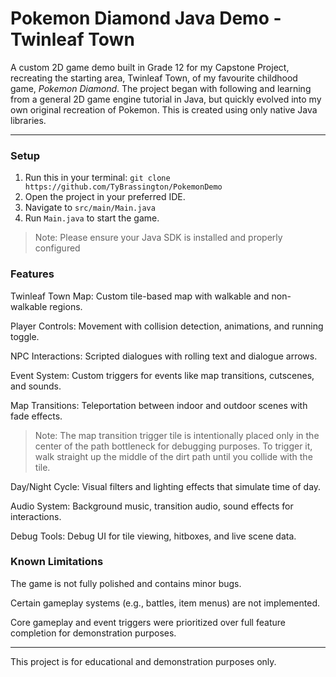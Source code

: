 # Pokemon Diamond Java Demo - Twinleaf Town

A custom 2D game demo built in Grade 12 for my Capstone Project, recreating the starting area, Twinleaf Town, of my favourite childhood game, _Pokemon Diamond_.
The project began with following and learning from a general 2D game engine tutorial in Java, but quickly evolved into my own original recreation of Pokemon.
This is created using only native Java libraries.

---

### Setup

1. Run this in your terminal: `git clone https://github.com/TyBrassington/PokemonDemo`
2. Open the project in your preferred IDE.
3. Navigate to `src/main/Main.java`
4. Run `Main.java` to start the game.
> Note: Please ensure your Java SDK is installed and properly configured

### Features
Twinleaf Town Map: Custom tile-based map with walkable and non-walkable regions.

Player Controls: Movement with collision detection, animations, and running toggle.

NPC Interactions: Scripted dialogues with rolling text and dialogue arrows.

Event System: Custom triggers for events like map transitions, cutscenes, and sounds.

Map Transitions: Teleportation between indoor and outdoor scenes with fade effects.
> Note: The map transition trigger tile is intentionally placed only in the center of the path bottleneck for debugging purposes.
> To trigger it, walk straight up the middle of the dirt path until you collide with the tile.

Day/Night Cycle: Visual filters and lighting effects that simulate time of day.

Audio System: Background music, transition audio, sound effects for interactions.

Debug Tools: Debug UI for tile viewing, hitboxes, and live scene data.

### Known Limitations

The game is not fully polished and contains minor bugs.

Certain gameplay systems (e.g., battles, item menus) are not implemented.

Core gameplay and event triggers were prioritized over full feature completion for demonstration purposes.

---
This project is for educational and demonstration purposes only.
